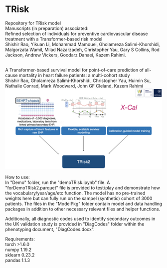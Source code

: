 # TRisk
Repository for TRisk model<br/>
Manuscripts (in preparation) associated: <br/>
Refined selection of individuals for preventive cardiovascular disease treatment with a Transformer-based risk model<br/>
Shishir Rao, Yikuan Li, Mohammad Mamouei, Gholamreza Salimi-Khorshidi, Malgorzata Wamil, Milad Nazarzadeh, Christopher Yau, Gary S Collins, Rod Jackson, Andrew Vickers, Goodarz Danaei, Kazem Rahimi.<br/><br/>

A Transformer-based survival model for point-of-care prediction of all-cause mortality in heart failure patients: a multi-cohort study<br/>
Shishir Rao, Gholamreza Salimi-Khorshidi, Christopher Yau, Huimin Su, Nathalie Conrad, Mark Woodward, John GF Cleland, Kazem Rahimi<br/>
![Screenshot](TRisk2png.png)

How to use:<br/>
In "Demo" folder, run the "demoTRisk.ipynb" file. A "forDemoTRisk2.parquet" file is provided to test/play and demonstrate how the vocabulary/year/age/etc function. The model has no pre-trained weights here but can fully run on the sampel (synthetic) cohort of 3000 patients. The files in the "ModelPkg" folder contain model and data handling packages in addition to other necessary relevant files and helper functions.<br/>

Additionally, all diagnostic codes used to identify secondary outcomes in the UK validation study is provided in "DiagCodes" folder within the phenotyping document, "DiagCodes.docx".

Requirements:<br/>
torch >1.6.0<br/>
numpy 1.19.2<br/>
sklearn 0.23.2<br/>
pandas 1.1.3<br/>
<br/>
